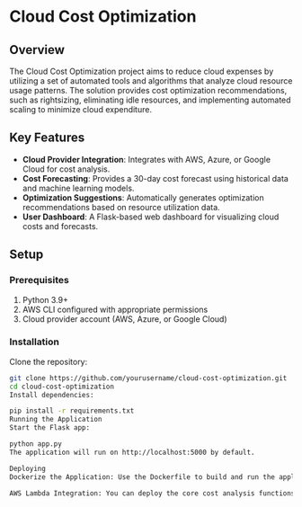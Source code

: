 # Cloud Cost Optimization

## Overview

The Cloud Cost Optimization project aims to reduce cloud expenses by utilizing a set of automated tools and algorithms that analyze cloud resource usage patterns. The solution provides cost optimization recommendations, such as rightsizing, eliminating idle resources, and implementing automated scaling to minimize cloud expenditure.

## Key Features

- **Cloud Provider Integration**: Integrates with AWS, Azure, or Google Cloud for cost analysis.
- **Cost Forecasting**: Provides a 30-day cost forecast using historical data and machine learning models.
- **Optimization Suggestions**: Automatically generates optimization recommendations based on resource utilization data.
- **User Dashboard**: A Flask-based web dashboard for visualizing cloud costs and forecasts.
  
## Setup

### Prerequisites
1. Python 3.9+
2. AWS CLI configured with appropriate permissions
3. Cloud provider account (AWS, Azure, or Google Cloud)

### Installation

Clone the repository:
```bash
git clone https://github.com/yourusername/cloud-cost-optimization.git
cd cloud-cost-optimization
Install dependencies:

pip install -r requirements.txt
Running the Application
Start the Flask app:

python app.py
The application will run on http://localhost:5000 by default.

Deploying
Dockerize the Application: Use the Dockerfile to build and run the application in a container.

AWS Lambda Integration: You can deploy the core cost analysis functions as Lambda functions for scalable, serverless processing.

